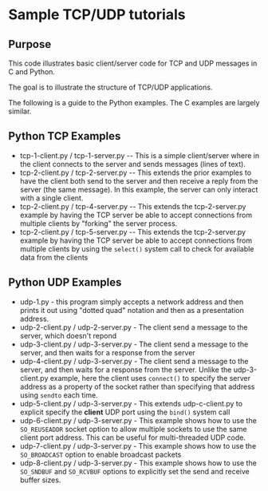 # Sample TCP/UDP tutorials

## Purpose

This code illustrates basic client/server code for TCP and UDP messages in C and Python.

The goal is to illustrate the structure of TCP/UDP applications.

The following is a guide to the Python examples. The C examples are largely similar.

## Python TCP Examples

* tcp-1-client.py / tcp-1-server.py -- This is a simple client/server where in the client connects to the server and sends messages (lines of text).
* tcp-2-client.py / tcp-2-server.py -- This extends the prior examples to have the
client both send to the server and then receive a reply from the server (the same message).
In this example, the server can only interact with a single client.
* tcp-2-client.py / tcp-4-server.py -- This extends the tcp-2-server.py example
by having the TCP server be able to accept connections from multiple clients
by "forking" the server process.
* tcp-2-client.py / tcp-5-server.py -- This extends the tcp-2-server.py example
by having the TCP server be able to accept connections from multiple clients
by using the `select()` system call to check for available data from the clients

## Python UDP Examples
* udp-1.py - this program simply accepts a network address and then prints it out using
"dotted quad" notation and then as a presentation address.
* udp-2-client.py / udp-2-server.py - The client send a message to the server, which doesn't repond
* udp-3-client.py / udp-3-server.py - The client send a message to the server, and then waits for a response from the server
* udp-4-client.py / udp-3-server.py - The client send a message to the server, and then waits for a response from the server. Unlike the udp-3-client.py example, here the client uses `connect()` to specify the server address as a property of the socket rather than specifying that address using `sendto` each time.
* udp-5-client.py / udp-3-server.py - This extends udp-c-client.py to explicit specify the **client** UDP port using the `bind()` system call
* udp-6-client.py / udp-3-server.py - This example shows how to use the `SO_REUSEADDR` socket option to allow multiple sockets to use the same client port address. This can be useful for multi-threaded UDP code.
* udp-7-client.py / udp-3-server.py - This example shows how to use the `SO_BROADCAST` option to enable broadcast packets
* udp-8-client.py / udp-3-server.py - This example shows how to use the `SO_SNDBUF` and `SO_RCVBUF` options to explicitly set the send and receive buffer sizes.


